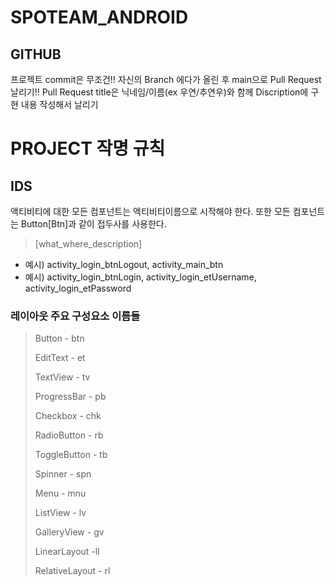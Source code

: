 # SPOTEAM_ANDROID

## GITHUB

프로젝트 commit은 무조건!! 자신의 Branch 에다가 올린 후 main으로 Pull Request 날리기!!
Pull Request title은 닉네임/이름(ex 우연/추연우)와 함께 Discription에 구현 내용 작성해서 날리기

# PROJECT 작명 규칙

## IDS

액티비티에 대한 모든 컴포넌트는 액티비티이름으로 시작해야 한다. 또한 모든 컴포넌트는 Button[Btn]과 같이 접두사를 사용한다.

> [what_where_description]
> 
- 예시) activity_login_btnLogout, activity_main_btn
- 예시) activity_login_btnLogin, activity_login_etUsername, activity_login_etPassword

### 레이아웃 주요 구성요소 이름들

> Button - btn
> 
> 
> EditText - et
> 
> TextView - tv
> 
> ProgressBar - pb
> 
> Checkbox - chk
> 
> RadioButton - rb
> 
> ToggleButton - tb
> 
> Spinner - spn
> 
> Menu - mnu
> 
> ListView - lv
> 
> GalleryView - gv
> 
> LinearLayout -ll
> 
> RelativeLayout - rl
>
